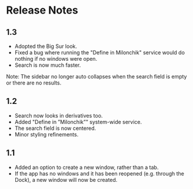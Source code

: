 #  Release Notes

## 1.3

- Adopted the Big Sur look.
- Fixed a bug where running the "Define in Milonchik" service would do nothing if no windows were open.
- Search is now much faster.

Note: The sidebar no longer auto collapses when the search field is empty or there are no results.

## 1.2

- Search now looks in derivatives too.
- Added "Define in ”Milonchik”" system-wide service.
- The search field is now centered.
- Minor styling refinements.

## 1.1

- Added an option to create a new window, rather than a tab.
- If the app has no windows and it has been reopened (e.g. through the Dock), a new window will now be created.

